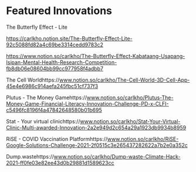 # Featured Innovations

The Butterfly Effect - Lite

https://carlkho.notion.site/The-Butterfly-Effect-Lite-92c5088fd82a4c69be3314cedd9783c2

https://www.notion.so/carlkho/The-Butterfly-Effect-Kabataang-Usapang-Isipan-Mental-Health-Research-Competition-fb8db06e08604bb99cc977958f4adbb7

The Cell Worldhttps://www.notion.so/carlkho/The-Cell-World-3D-Cell-App-45e4e6986c914aefa245fbc51cf737f3

Plutus - The Money Gamehttps://www.notion.so/carlkho/Plutus-The-Money-Game-Financial-Literacy-Innovation-Challenge-PD-x-CLFI-c5496fc8196f4a47842648580b01b695

Stat - Your virtual clinichttps://www.notion.so/carlkho/Stat-Your-Virtual-Clinic-Multi-awarded-Innovation-2a2e949d2c654a29a1923db9934b8959

RiSE - COVID Vaccination Platformhttps://www.notion.so/carlkho/RiSE-Google-Solutions-Challenge-2021-2f0515c3e265437282622a7b2e0a352c

Dump.wastehttps://www.notion.so/carlkho/Dump-waste-Climate-Hack-2021-ff0fe03e82ee43d0b29881d1589623cc